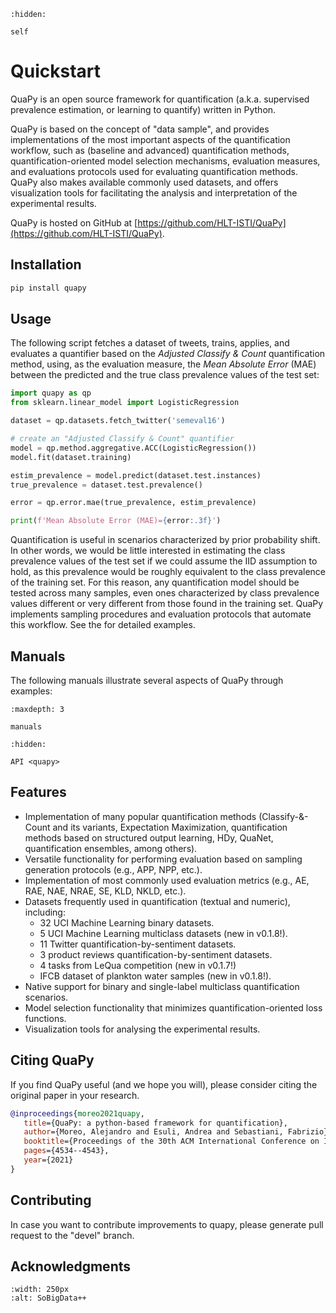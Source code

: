 ```{toctree}
:hidden:

self
```

# Quickstart

QuaPy is an open source framework for quantification (a.k.a. supervised prevalence estimation, or learning to quantify) written in Python.

QuaPy is based on the concept of "data sample", and provides implementations of the most important aspects of the quantification workflow, such as (baseline and advanced) quantification methods, quantification-oriented model selection mechanisms, evaluation measures, and evaluations protocols used for evaluating quantification methods. QuaPy also makes available commonly used datasets, and offers visualization tools for facilitating the analysis and interpretation of the experimental results.

QuaPy is hosted on GitHub at [https://github.com/HLT-ISTI/QuaPy](https://github.com/HLT-ISTI/QuaPy).

## Installation

```sh
pip install quapy
```

## Usage

The following script fetches a dataset of tweets, trains, applies, and evaluates a quantifier based on the *Adjusted Classify & Count* quantification method, using, as the evaluation measure, the *Mean Absolute Error* (MAE) between the predicted and the true class prevalence values of the test set:

```python
import quapy as qp
from sklearn.linear_model import LogisticRegression

dataset = qp.datasets.fetch_twitter('semeval16')

# create an "Adjusted Classify & Count" quantifier
model = qp.method.aggregative.ACC(LogisticRegression())
model.fit(dataset.training)

estim_prevalence = model.predict(dataset.test.instances)
true_prevalence = dataset.test.prevalence()

error = qp.error.mae(true_prevalence, estim_prevalence)

print(f'Mean Absolute Error (MAE)={error:.3f}')
```

Quantification is useful in scenarios characterized by prior probability shift. In other words, we would be little interested in estimating the class prevalence values of the test set if we could assume the IID assumption to hold, as this prevalence would be roughly equivalent to the class prevalence of the training set. For this reason, any quantification model should be tested across many samples, even ones characterized by class prevalence values different or very different from those found in the training set. QuaPy implements sampling procedures and evaluation protocols that automate this workflow. See the [](./manuals) for detailed examples.

## Manuals

The following manuals illustrate several aspects of QuaPy through examples:

```{toctree}
:maxdepth: 3

manuals
```

```{toctree}
:hidden:

API <quapy>
```

## Features

- Implementation of many popular quantification methods (Classify-&-Count and its variants, Expectation Maximization, quantification methods based on structured output learning, HDy, QuaNet, quantification ensembles, among others).
- Versatile functionality for performing evaluation based on sampling generation protocols (e.g., APP, NPP, etc.).
- Implementation of most commonly used evaluation metrics (e.g., AE, RAE, NAE, NRAE, SE, KLD, NKLD, etc.).
- Datasets frequently used in quantification (textual and numeric), including:
    - 32 UCI Machine Learning binary datasets.
    - 5 UCI Machine Learning multiclass datasets (new in v0.1.8!).
    - 11 Twitter quantification-by-sentiment datasets.
    - 3 product reviews quantification-by-sentiment datasets.
    - 4 tasks from LeQua competition (new in v0.1.7!)
    - IFCB dataset of plankton water samples (new in v0.1.8!).
- Native support for binary and single-label multiclass quantification scenarios.
- Model selection functionality that minimizes quantification-oriented loss functions.
- Visualization tools for analysing the experimental results.

## Citing QuaPy

If you find QuaPy useful (and we hope you will), please consider citing the original paper in your research.

```bibtex
@inproceedings{moreo2021quapy,
   title={QuaPy: a python-based framework for quantification},
   author={Moreo, Alejandro and Esuli, Andrea and Sebastiani, Fabrizio},
   booktitle={Proceedings of the 30th ACM International Conference on Information \& Knowledge Management},
   pages={4534--4543},
   year={2021}
}
```

## Contributing

In case you want to contribute improvements to quapy, please generate pull request to the "devel" branch.

## Acknowledgments

```{image} SoBigData.png
:width: 250px
:alt: SoBigData++
```
